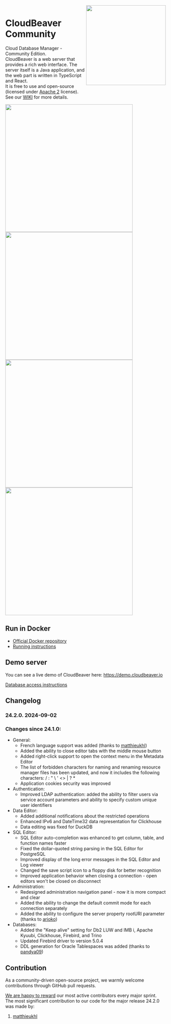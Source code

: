 <img src="https://github.com/dbeaver/cloudbeaver/wiki/images/cloudbeaver-logo.png" align="right" width="250"/>

# CloudBeaver Community

Cloud Database Manager - Community Edition.  
CloudBeaver is a web server that provides a rich web interface. The server itself is a Java application, and the web part is written in TypeScript and React.  
It is free to use and open-source (licensed under [Apache 2](https://github.com/dbeaver/cloudbeaver/blob/devel/LICENSE) license).  
See our [WIKI](https://github.com/dbeaver/cloudbeaver/wiki) for more details. 

<img src="https://github.com/dbeaver/cloudbeaver/wiki/images/connection-creation-demo.png" width="400"/>
<img src="https://github.com/dbeaver/cloudbeaver/wiki/images/gis-demo.png" width="400"/>
<img src="https://github.com/dbeaver/cloudbeaver/wiki/images/data-transfer-demo.png" width="400"/>
<img src="https://github.com/dbeaver/cloudbeaver/wiki/images/sql-editor-demo.png" width="400"/>

## Run in Docker

- [Official Docker repository](https://hub.docker.com/r/dbeaver/cloudbeaver)
- [Running instructions](https://github.com/dbeaver/cloudbeaver/wiki/Run-Docker-Container)

## Demo server

You can see a live demo of CloudBeaver here: https://demo.cloudbeaver.io  

[Database access instructions](https://github.com/dbeaver/cloudbeaver/wiki/Demo-Server)

## Changelog

### 24.2.0. 2024-09-02
### Changes since 24.1.0:
- General:
  -    French language support was added (thanks to [matthieukhl](https://github.com/matthieukhl))
  -    Added the ability to close editor tabs with the middle mouse button
  -    Added right-click support to open the context menu in the Metadata Editor
  -    The list of forbidden characters for naming and renaming resource manager files has been updated, and now it includes the following characters: / : " \ ' <> | ? *
  -    Application cookies security was improved
- Authentication:
  -    Improved LDAP authentication: added the ability to filter users via service account parameters and ability to specify custom unique user identifiers
- Data Editor:
  -    Added additional notifications about the restricted operations
  -    Enhanced IPv6 and DateTime32 data representation for Clickhouse
  -    Data editing was fixed for DuckDB
- SQL Editor:
  -    SQL Editor auto-completion was enhanced to get column, table, and function names faster
  -    Fixed the dollar-quoted string parsing in the SQL Editor for PostgreSQL
  -    Improved display of the long error messages in the SQL Editor and Log viewer
  -    Changed the save script icon to a floppy disk for better recognition
  -    Improved application behavior when closing a connection - open editors won't be closed on disconnect
- Administration:
  -    Redesigned administration navigation panel - now it is more compact and clear
  -    Added the ability to change the default commit mode for each connection separately
  -    Added the ability to configure the server property rootURI parameter (thanks to [arioko](https://github.com/arioko))
- Databases:
  -    Added the "Keep alive" setting for Db2 LUW and IMB i, Apache Kyuubi, Clickhouse, Firebird, and Trino
  -    Updated Firebird driver to version 5.0.4
  -    DDL generation for Oracle Tablespaces was added (thanks to [pandya09](https://github.com/pandya09))

## Contribution
As a community-driven open-source project, we warmly welcome contributions through GitHub pull requests. 

[We are happy to reward](https://dbeaver.com/help-beaver/) our most active contributors every major sprint.
The most significant contribution to our code for the major release 24.2.0 was made by:
1. [matthieukhl](https://github.com/matthieukhl)
